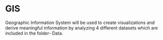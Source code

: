 # GIS
Geographic Information System will be used to create visualizations and derive meaningful information by analyzing 4 different datasets which are included in the folder- Data. 
